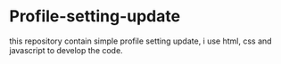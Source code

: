# Profile-setting-update
this repository contain simple profile setting update, i use html, css and javascript to develop the code.
